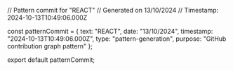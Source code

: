 // Pattern commit for "REACT"
// Generated on 13/10/2024
// Timestamp: 2024-10-13T10:49:06.000Z

const patternCommit = {
  text: "REACT",
  date: "13/10/2024",
  timestamp: "2024-10-13T10:49:06.000Z",
  type: "pattern-generation",
  purpose: "GitHub contribution graph pattern"
};

export default patternCommit;
